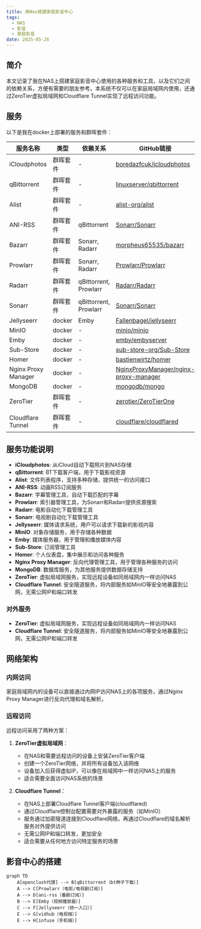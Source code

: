 ```yaml
---
title: 用Nas搭建家庭影音中心
tags:
  - NAS
  - 影音
  - 家庭影音
date: 2025-05-26
---
```


## 简介

本文记录了我在NAS上搭建家庭影音中心使用的各种服务和工具，以及它们之间的依赖关系，方便有需要的朋友参考。本系统不仅可以在家庭局域网内使用，还通过ZeroTier虚拟局域网和Cloudflare Tunnel实现了远程访问功能。

## 服务

以下是我在docker上部署的服务和群晖套件：

| 服务名称 | 类型 | 依赖关系 | GitHub链接 |
| ---- | ---- | ---- | ---- |
| iCloudphotos | 群晖套件 | - | [boredazfcuk/icloudphotos](https://github.com/boredazfcuk/docker-icloudphotos) |
| qBittorrent | 群晖套件 | - | [linuxserver/qbittorrent](https://github.com/linuxserver/docker-qbittorrent) |
| Alist | 群晖套件 | - | [alist-org/alist](https://github.com/alist-org/alist) |
| ANI-RSS | 群晖套件 | qBittorrent | [Sonarr/Sonarr](https://github.com/Sonarr/Sonarr) |
| Bazarr | 群晖套件 | Sonarr, Radarr | [morpheus65535/bazarr](https://github.com/morpheus65535/bazarr) |
| Prowlarr | 群晖套件 | Sonarr, Radarr | [Prowlarr/Prowlarr](https://github.com/Prowlarr/Prowlarr) |
| Radarr | 群晖套件 | qBittorrent, Prowlarr | [Radarr/Radarr](https://github.com/Radarr/Radarr) |
| Sonarr | 群晖套件 | qBittorrent, Prowlarr | [Sonarr/Sonarr](https://github.com/Sonarr/Sonarr) |
| Jellyseerr | docker | Emby | [Fallenbagel/jellyseerr](https://github.com/Fallenbagel/jellyseerr) |
| MinIO | docker | - | [minio/minio](https://github.com/minio/minio) |
| Emby | docker | - | [emby/embyserver](https://github.com/MediaBrowser/Emby) |
| Sub-Store | docker | - | [sub-store-org/Sub-Store](https://github.com/sub-store-org/Sub-Store) |
| Homer | docker | - | [bastienwirtz/homer](https://github.com/bastienwirtz/homer) |
| Nginx Proxy Manager | docker | - | [NginxProxyManager/nginx-proxy-manager](https://github.com/NginxProxyManager/nginx-proxy-manager) |
| MongoDB | docker | - | [mongodb/mongo](https://github.com/mongodb/mongo) |
| ZeroTier | 群晖套件 | - | [zerotier/ZeroTierOne](https://github.com/zerotier/ZeroTierOne) |
| Cloudflare Tunnel | 群晖套件 | - | [cloudflare/cloudflared](https://github.com/cloudflare/cloudflared) |

## 服务功能说明

- **iCloudphotos**: 从iCloud自动下载照片到NAS存储
- **qBittorrent**: BT下载客户端，用于下载影视资源
- **Alist**: 文件列表程序，支持多种存储，提供统一的访问接口
- **ANI-RSS**: 动画RSS订阅服务
- **Bazarr**: 字幕管理工具，自动下载匹配的字幕
- **Prowlarr**: 索引器管理工具，为Sonarr和Radarr提供资源搜索
- **Radarr**: 电影自动化下载管理工具
- **Sonarr**: 电视剧自动化下载管理工具
- **Jellyseerr**: 媒体请求系统，用户可以请求下载新的影视内容
- **MinIO**: 对象存储服务，用于存储各种数据
- **Emby**: 媒体服务器，用于管理和播放媒体内容
- **Sub-Store**: 订阅管理工具
- **Homer**: 个人仪表盘，集中展示和访问各种服务
- **Nginx Proxy Manager**: 反向代理管理工具，用于管理各种服务的访问
- **MongoDB**: 数据库服务，为其他服务提供数据存储支持
- **ZeroTier**: 虚拟局域网服务，实现远程设备如同局域网内一样访问NAS
- **Cloudflare Tunnel**: 安全隧道服务，将内部服务如MinIO等安全地暴露到公网，无需公网IP和端口转发

### 对外服务

- **ZeroTier**: 虚拟局域网服务，实现远程设备如同局域网内一样访问NAS
- **Cloudflare Tunnel**: 安全隧道服务，将内部服务如MinIO等安全地暴露到公网，无需公网IP和端口转发

## 网络架构

### 内网访问

家庭局域网内的设备可以直接通过内网IP访问NAS上的各项服务，通过Nginx Proxy Manager进行反向代理和域名解析。

### 远程访问

远程访问采用了两种方案：

1. **ZeroTier虚拟局域网**：
   - 在NAS和需要远程访问的设备上安装ZeroTier客户端
   - 创建一个ZeroTier网络，并将所有设备加入该网络
   - 设备加入后获得虚拟IP，可以像在局域网中一样访问NAS上的服务
   - 适合需要全面访问NAS系统的场景

2. **Cloudflare Tunnel**：
   - 在NAS上部署Cloudflare Tunnel客户端(cloudflared)
   - 通过Cloudflare控制台配置需要对外暴露的服务（如MinIO）
   - 服务通过加密隧道连接到Cloudflare网络，再通过Cloudflare的域名解析服务对外提供访问
   - 无需公网IP和端口转发，更加安全
   - 适合需要从任何地方访问特定服务的场景


## 影音中心的搭建


```mermaid
graph TD
    A[openclush代理] --> B[qBittorrent（bt种子下载）]
    A --> C[Prowlarr（电影/电视剧订阅）]
    A --> D[ani-rss（番剧订阅）]
    B --> E[Emby（视频播放器）]
    C --> F[Jellyseerr（统一入口）]
    E --> G[vidhub（电视端）]
    E --> H[infuse（手机端）]
```

